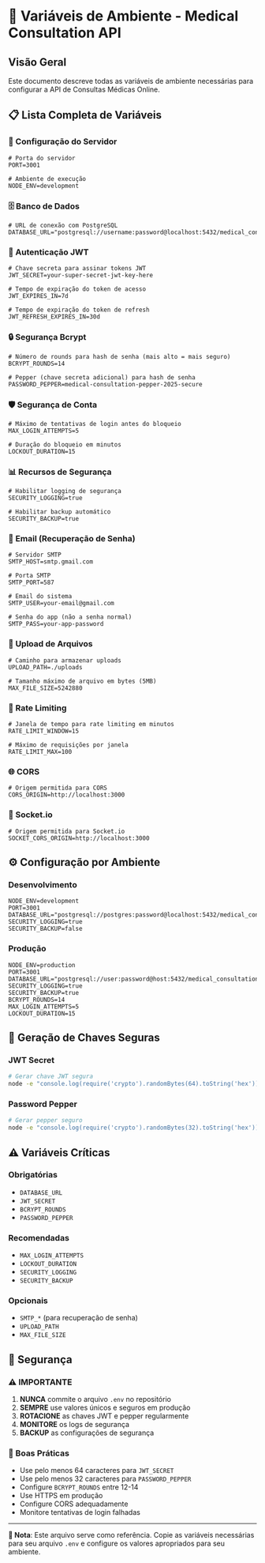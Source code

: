 # 🔧 Variáveis de Ambiente - Medical Consultation API

## **Visão Geral**

Este documento descreve todas as variáveis de ambiente necessárias para configurar a API de Consultas Médicas Online.

## **📋 Lista Completa de Variáveis**

### **🔧 Configuração do Servidor**

```env
# Porta do servidor
PORT=3001

# Ambiente de execução
NODE_ENV=development
```

### **🗄️ Banco de Dados**

```env
# URL de conexão com PostgreSQL
DATABASE_URL="postgresql://username:password@localhost:5432/medical_consultation"
```

### **🔐 Autenticação JWT**

```env
# Chave secreta para assinar tokens JWT
JWT_SECRET=your-super-secret-jwt-key-here

# Tempo de expiração do token de acesso
JWT_EXPIRES_IN=7d

# Tempo de expiração do token de refresh
JWT_REFRESH_EXPIRES_IN=30d
```

### **🔒 Segurança Bcrypt**

```env
# Número de rounds para hash de senha (mais alto = mais seguro)
BCRYPT_ROUNDS=14

# Pepper (chave secreta adicional) para hash de senha
PASSWORD_PEPPER=medical-consultation-pepper-2025-secure
```

### **🛡️ Segurança de Conta**

```env
# Máximo de tentativas de login antes do bloqueio
MAX_LOGIN_ATTEMPTS=5

# Duração do bloqueio em minutos
LOCKOUT_DURATION=15
```

### **📊 Recursos de Segurança**

```env
# Habilitar logging de segurança
SECURITY_LOGGING=true

# Habilitar backup automático
SECURITY_BACKUP=true
```

### **📧 Email (Recuperação de Senha)**

```env
# Servidor SMTP
SMTP_HOST=smtp.gmail.com

# Porta SMTP
SMTP_PORT=587

# Email do sistema
SMTP_USER=your-email@gmail.com

# Senha do app (não a senha normal)
SMTP_PASS=your-app-password
```

### **📁 Upload de Arquivos**

```env
# Caminho para armazenar uploads
UPLOAD_PATH=./uploads

# Tamanho máximo de arquivo em bytes (5MB)
MAX_FILE_SIZE=5242880
```

### **🚦 Rate Limiting**

```env
# Janela de tempo para rate limiting em minutos
RATE_LIMIT_WINDOW=15

# Máximo de requisições por janela
RATE_LIMIT_MAX=100
```

### **🌐 CORS**

```env
# Origem permitida para CORS
CORS_ORIGIN=http://localhost:3000
```

### **🔌 Socket.io**

```env
# Origem permitida para Socket.io
SOCKET_CORS_ORIGIN=http://localhost:3000
```

## **⚙️ Configuração por Ambiente**

### **Desenvolvimento**

```env
NODE_ENV=development
PORT=3001
DATABASE_URL="postgresql://postgres:password@localhost:5432/medical_consultation_dev"
SECURITY_LOGGING=true
SECURITY_BACKUP=false
```

### **Produção**

```env
NODE_ENV=production
PORT=3001
DATABASE_URL="postgresql://user:password@host:5432/medical_consultation_prod"
SECURITY_LOGGING=true
SECURITY_BACKUP=true
BCRYPT_ROUNDS=14
MAX_LOGIN_ATTEMPTS=5
LOCKOUT_DURATION=15
```

## **🔑 Geração de Chaves Seguras**

### **JWT Secret**

```bash
# Gerar chave JWT segura
node -e "console.log(require('crypto').randomBytes(64).toString('hex'))"
```

### **Password Pepper**

```bash
# Gerar pepper seguro
node -e "console.log(require('crypto').randomBytes(32).toString('hex'))"
```

## **⚠️ Variáveis Críticas**

### **Obrigatórias**

- `DATABASE_URL`
- `JWT_SECRET`
- `BCRYPT_ROUNDS`
- `PASSWORD_PEPPER`

### **Recomendadas**

- `MAX_LOGIN_ATTEMPTS`
- `LOCKOUT_DURATION`
- `SECURITY_LOGGING`
- `SECURITY_BACKUP`

### **Opcionais**

- `SMTP_*` (para recuperação de senha)
- `UPLOAD_PATH`
- `MAX_FILE_SIZE`

## **🚨 Segurança**

### **⚠️ IMPORTANTE**

1. **NUNCA** commite o arquivo `.env` no repositório
2. **SEMPRE** use valores únicos e seguros em produção
3. **ROTACIONE** as chaves JWT e pepper regularmente
4. **MONITORE** os logs de segurança
5. **BACKUP** as configurações de segurança

### **🔐 Boas Práticas**

- Use pelo menos 64 caracteres para `JWT_SECRET`
- Use pelo menos 32 caracteres para `PASSWORD_PEPPER`
- Configure `BCRYPT_ROUNDS` entre 12-14
- Use HTTPS em produção
- Configure CORS adequadamente
- Monitore tentativas de login falhadas

---

**📝 Nota**: Este arquivo serve como referência. Copie as variáveis necessárias para seu arquivo `.env` e configure os valores apropriados para seu ambiente.
